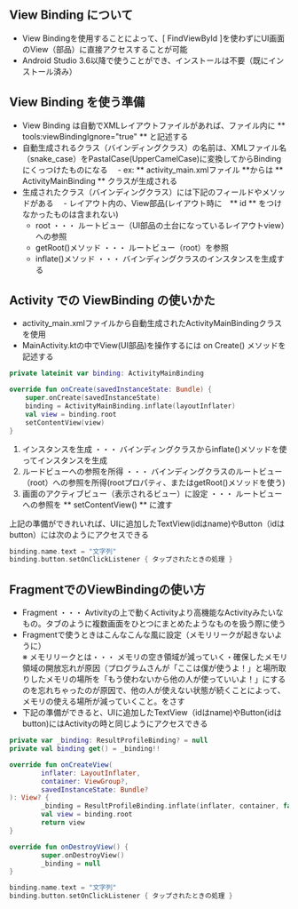 
## View Binding について
- View Bindingを使用することによって、[ FindViewById ]を使わずにUI画面のView（部品）に直接アクセスすることが可能
- Android Studio 3.6以降で使うことができ、インストールは不要（既にインストール済み）

## View Binding を使う準備
- View Binding は自動でXMLレイアウトファイルがあれば、ファイル内に ** tools:viewBindingIgnore="true" ** と記述する
- 自動生成されるクラス（バインディングクラス）の名前は、XMLファイル名（snake_case）をPastalCase(UpperCamelCase)に変換してからBindingにくっつけたものになる
　- ex: ** activity_main.xmlファイル **からは ** ActivityMainBinding ** クラスが生成される
 - 生成されたクラス（バインディングクラス）には下記のフィールドやメソッドがある
 　- レイアウト内の、View部品(レイアウト時に　** id ** をつけなかったものは含まれない)
   - root ・・・ ルートビュー（UI部品の土台になっているレイアウトview）への参照
   - getRoot()メソッド ・・・ ルートビュー（root）を参照
   - inflate()メソッド ・・・ バインディングクラスのインスタンスを生成する
  
  
## Activity での ViewBinding の使いかた
- activity_main.xmlファイルから自動生成されたActivityMainBindingクラスを使用
- MainActivity.ktの中でView(UI部品)を操作するには on Create() メソッドを記述する

```kotlin:MainActivity.kt
private lateinit var binding: ActivityMainBinding

override fun onCreate(savedInstanceState: Bundle) {
    super.onCreate(savedInstanceState)
    binding = ActivityMainBinding.inflate(layoutInflater)
    val view = binding.root
    setContentView(view)
}
```

1. インスタンスを生成 ・・・ バインディングクラスからinflate()メソッドを使ってインスタンスを生成
2. ルードビューへの参照を所得 ・・・ バインディングクラスのルートビュー（root）への参照を所得(rootプロパティ、またはgetRoot()メソッドを使う)
3. 画面のアクティブビュー（表示されるビュー）に設定 ・・・ ルートビューへの参照を ** setContentView() ** に渡す

上記の準備ができれいれば、UIに追加したTextView(idはname)やButton（idはbutton）には次のようにアクセスできる


```kotlin:MainActivity.kt
binding.name.text = "文字列"
binding.button.setOnClickListener { タップされたときの処理 }
```

## FragmentでのViewBindingの使い方
- Fragment ・・・ Avtivityの上で動くActivityより高機能なActivityみたいなもの。タブのように複数画面をひとつにまとめたようなものを扱う際に使う
- Fragmentで使うときはこんなこんな風に設定（メモリリークが起きないように）<br>
※ メモリリークとは・・・ メモリの空き領域が減っていく・確保したメモリ領域の開放忘れが原因（プログラムさんが「ここは僕が使うよ！」と場所取りしたメモリの場所を「もう使わないから他の人が使っていいよ！」にするのを忘れちゃったのが原因で、他の人が使えない状態が続くことによって、メモリの使える場所が減っていくこと。をさす
- 下記の準備ができると、UIに追加したTextView（idはname)やButton(idはbutton)にはActivityの時と同じようにアクセスできる
   
   
```kotlin:HomeFragment.kt
private var _binding: ResultProfileBinding? = null
private val binding get() = _binding!!

override fun onCreateView(
        inflater: LayoutInflater,
        container: ViewGroup?,
        savedInstanceState: Bundle?
): View? {
        _binding = ResultProfileBinding.inflate(inflater, container, false)
        val view = binding.root
        return view
}

override fun onDestroyView() {
        super.onDestroyView()
        _binding = null
}

```


```kotlin:HomeFragment.kt
binding.name.text = "文字列"
binding.button.setOnClickListener { タップされたときの処理 }
```















